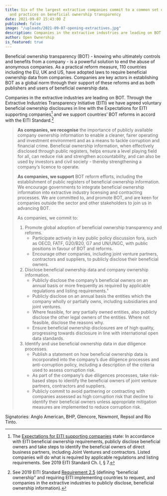 ```yaml
---
title: Six of the largest extractive companies commit to a common set of policies
  and practices on beneficial ownership transparency
date: 2021-09-07 15:43:00 Z
published: false
image: "/uploads/2021-09-07-opening-extractives.jpg"
description: Companies in the extractive industries are leading on BOT.
author: Open Ownership
is_featured: true
---
```


Beneficial ownership transparency (BOT) - knowing who ultimately controls and benefits from a company - is a powerful solution to end the abuse of anonymous companies. As a practical reform measure, 110 countries including the EU, UK and US, have adopted laws to require beneficial ownership data from companies. Companies are key actors in establishing BOT as a global norm through their support of these reforms and as both publishers and users of beneficial ownership data.

Companies in the extractive industries are leading on BOT. Through the Extractive Industries Transparency Initiative (EITI) we have agreed voluntary beneficial ownership disclosures in line with the Expectations for EITI supporting companies[^1] and we support countries’ BOT reforms in accord with the EITI Standard.[^2]

[^1]: The [Expectations for EITI supporting companies](https://eiti.org/document/expectations-for-eiti-supporting-companies) state: In accordance with EITI beneficial ownership requirements, publicly disclose beneficial owners and take steps to identify the beneficial owners of direct business partners, including Joint Ventures and contractors. Listed companies will do what is required by applicable regulations and listing requirements. See 2019 EITI Standard Ch. I, § 7.

[^2]: See 2019 EITI Standard [Requirement 2.5](https://eiti.org/document/eiti-standard-2019#r2-5) (defining “beneficial ownership” and requiring EITI implementing countries to request, and companies in the extractive industries to publicly disclose, beneficial ownership information).

> **As companies, we recognise** the importance of publicly available company ownership information to enable a cleaner, fairer operating and investment environment and as a means to tackle corruption and financial crime. Beneficial ownership information, when effectively disclosed through public registers, helps ensure a level playing field for all, can reduce risk and strengthen accountability, and can also be used by investors and civil society - thereby strengthening a company‘s licence to operate.
> 
> **As companies, we support** BOT reform efforts, including the establishment of public registers of beneficial ownership information. We encourage governments to integrate beneficial ownership information into extractive industry licensing and contracting processes. We are committed to, and promote BOT, and are keen for companies outside the sector and other stakeholders to join us in advancing BOT.
> 
> As companies, we commit to:
> 
> 1. Promote global adoption of beneficial ownership transparency and reforms.
>    * Participate actively in key public policy discussion fora, such as OECD, FATF, G20/B20, G7 and UN/UNGC, with public positions in favour of BOT and reforms.
>    * Encourage other companies, including joint venture partners, contractors and suppliers, to publicly disclose their beneficial owners.
> 2. Disclose beneficial ownership data and company ownership information.
>    * Publicly disclose the company’s beneficial owners on an annual basis or more frequently as required by applicable regulations and listing requirements.¹
>    * Publicly disclose on an annual basis the entities which the company wholly or partially owns, including subsidiaries and joint ventures.
>    * Where feasible, for any partially owned entities, also publicly disclose the other legal owners of the entities. Where not feasible, disclose the reasons why.
>    * Ensure beneficial ownership disclosures are of high quality, progressing towards disclosure in line with international open data standards.
> 3. Identify and use beneficial ownership data in due diligence processes.
>    * Publish a statement on how beneficial ownership data is incorporated into the company’s due diligence processes and anti-corruption policy, including a description of the criteria used to assess corruption risk.
>    * As part of the company’s due diligences processes, take risk-based steps to identify the beneficial owners of joint venture partners, contractors and suppliers.
>    * Publicly commit to avoid partnering or contracting with companies assessed as high corruption risk that decline to identify their beneficial owners unless appropriate mitigation measures are implemented to reduce corruption risk.

Signatories: Anglo American, BHP, Glencore, Newmont, Repsol and Rio Tinto.